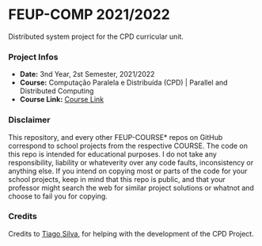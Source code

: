 # FEUP-COMP 2021/2022
Distributed system project for the CPD curricular unit.

### Project Infos
* **Date:** 3nd Year, 2st Semester, 2021/2022
* **Course:** Computação Paralela e Distribuída (CPD) | Parallel and Distributed Computing
* **Course Link:** [Course Link](https://sigarra.up.pt/feup/en/UCURR_GERAL.FICHA_UC_VIEW?pv_ocorrencia_id=484381)

### Disclaimer
This repository, and every other FEUP-COURSE* repos on GitHub correspond to school projects from the respective COURSE. The code on this repo is intended for educational purposes. I do not take any responsibility, liability or whateverity over any code faults, inconsistency or anything else. If you intend on copying most or parts of the code for your school projects, keep in mind that this repo is public, and that your professor might search the web for similar project solutions or whatnot and choose to fail you for copying.

### Credits
Credits to [Tiago Silva](https://github.com/TiagoCaldaSilva), for helping with the development of the CPD Project.
